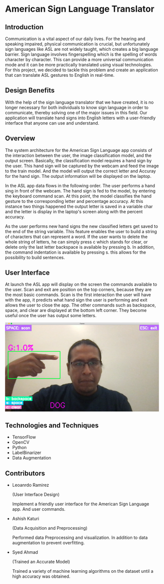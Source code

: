 # American Sign Language Translator

## Introduction

Communication is a vital aspect of our daily lives. For the hearing and speaking impaired, physical communication is crucial, but unfortunately sign languages like ASL are not widely taught, which creates a big language barrier. Sign language involves fingerspelling which is the spelling of words character by character. This can provide a more universal communication mode and it can be more practically translated using visual technologies. For this project, we decided to tackle this problem and create an application that can translate ASL gestures to English in real-time.

## Design Benefits

With the help of the sign language translator that we have created, it is no longer necessary for both individuals to know sign language in order to communicate, thereby solving one of the major issues in this field. Our application will translate hand signs into English letters with a user-friendly interface that anyone can use and understand.

## Overview

The system architecture for the American Sign Language app consists of the interaction between the user, the image classification model, and the output screen. Basically, the classification model requires a hand sign by the user. This hand sign will be captured by the webcam and feed the image to the train model. And the model will output the correct letter and Accuray for the hand sign. The output information will be displayed on the laptop.

In the ASL app data flows in the following order. The user performs a hand sing in front of the webcam. The hand sign is fed to the model, by entering the keyboard command scan. At this point, the model classifies the hand gesture to the corresponding letter and percentage accuracy. At this instance two things happened the output letter is saved in a variable char and the letter is display in the laptop's screen along with the percent accuracy.

As the user performs new hand signs the new classified letters get saved to the end of the string variable. This feature enables the user to build a string of characters that can represent a word. If the user wants to delete the whole string of letters, he can simply press c which stands for clear, or delete only the last letter backspace is available by pressing b. In addition, the command indentation is available by pressing s. this allows for the possibility to build sentences.

## User Interface

At launch the ASL app will display on the screen the commands available to the user. Scan and exit are position on the top corners, because they are the most basic commands. Scan is the first interaction the user will have with the app, it predicts what hand sign the user is performing and exit allows the user to close the app. The other commands such as backspace, space, and clear are displayed at the bottom left corner. They become useful once the user has output some letters.

![Screenshot](screenshot.png)

## Technologies and Techniques

- TensorFlow
- OpenCV
- Python
- LabelBinarizer
- Data Augmentation

## Contributors

- Leoanrdo Ramirez 

  (User Interface Design)

  Implement a friendly user interface for the American Sign Language app. And user commands.

- Ashish Katuri 

  (Data Acquisition and Preprocessing)

  Performed data Preprocessing and visualization. In addition to data augmentation to prevent overfitting.

- Syed Ahmad 

  (Trained an Accurate Model)

  Trained a variety of machine learning algorithms on the dataset until a high accuracy was obtained.

